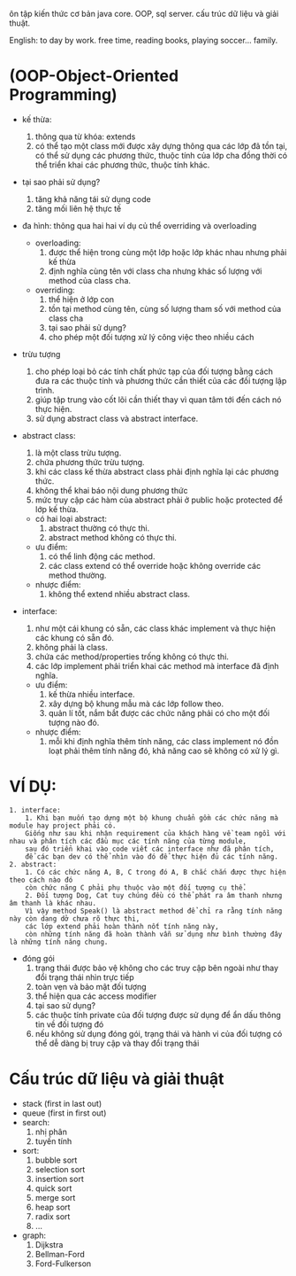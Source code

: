 ôn tập kiến thức cơ bản java core.
OOP,  sql server.
cấu trúc dữ liệu và giải thuật.

English:
to day by work.
free time, reading books, playing soccer…
family.



# (OOP-Object-Oriented Programming)
+ kế thừa:
	1. thông qua từ khóa: extends
	2. có thể tạo một class mới được xây dựng thông qua các lớp đã tồn tại, có thể sử dụng các phương thức, thuộc tính của lớp cha đồng thời có thể triển khai các phương thức, thuộc tính khác.
+ tại sao phải sử dụng?
	1. tăng khả năng tái sử dụng code
	2. tăng mối liên hệ thực tế 
+ đa hình: thông qua hai hai ví dụ củ thể overriding và overloading
	+ overloading:	
		1. được thể hiện trong cùng một lớp hoặc lớp khác nhau nhưng phải kế thừa
		2. định nghĩa cùng tên với class cha nhưng khác số lượng với method của class cha.
	+ overriding:	
		1. thể hiện ở lớp con 
		2. tồn tại method cùng tên, cùng số lượng tham số với method của class cha
		3. tại sao phải sử dụng?
		4. cho phép một đối tượng xử lý công việc theo nhiều cách	
+ trừu tượng 
	1. cho phép loại bỏ các tính chất phức tạp của đối tượng bằng cách đưa ra các thuộc tính và phương thức cần thiết của các đối tượng lập trình.
	2. giúp tập trung vào cốt lõi cần thiết thay vì quan tâm tới đến cách nó thực hiện.
	3. sử dụng abstract class và abstract interface.	
+ abstract class:
	1. là một class trừu tượng.
	2. chứa phương thức trừu tượng.
	3. khi các class kế thừa abstract class phải định nghĩa lại các phương thức.
	4. không thể khai báo nội dung phương thức
	5. mức truy cập các hàm của abstract phải ở public hoặc protected để lớp kế thừa.
	+ có hai loại abstract: 
		1. abstract thường có thực thi.
		2. abstract method không có thực thi.
	+ ưu điểm:
		1. có thể linh động các method.
		2. các class extend có thể override hoặc không override các method thường.
	+ nhược điểm:
		1. không thể extend nhiều abstract class.

+ interface:
	1. như một cái khung có sẵn, các class khác implement và thực hiện các khung có sẵn đó.
	2. không phải là class.
	3. chứa các method/properties trống không có thực thi.
	4. các lớp implement phải triển khai các method mà interface đã định nghĩa.
	+ ưu điểm:
		1. kế thừa nhiều interface.
		2. xây dựng bộ khung mẫu mà các lớp follow theo.
		3. quản lí tốt, nắm bắt được các chức năng phải có cho một đối tượng nào đó.
	+ nhược điểm:
		1. mỗi khi định nghĩa thêm tính năng, các class implement nó đồn loạt phải thêm tính năng đó, khả năng cao sẽ không có xử lý gì.

# VÍ DỤ:
	1. interface:
		1. Khi bạn muốn tạo dựng một bộ khung chuẩn gồm các chức năng mà module hay project phải có. 
		Giống như sau khi nhận requirement của khách hàng về team ngồi với nhau và phân tích các đầu mục các tính năng của từng module, 
		sau đó triển khai vào code viết các interface như đã phân tích,
		để các bạn dev có thể nhìn vào đó để thực hiện đủ các tính năng.
	2. abstract:
		1. Có các chức năng A, B, C trong đó A, B chắc chắn được thực hiện theo cách nào đó
		còn chức năng C phải phụ thuộc vào một đối tượng cụ thể.
		2. Đối tượng Dog, Cat tuy chúng đều có thể phát ra âm thanh nhưng âm thanh là khác nhau. 
		Vì vậy method Speak() là abstract method để chỉ ra rằng tính năng này còn dang dở chưa rõ thực thi, 
		các lớp extend phải hoàn thành nốt tính năng này, 
		còn những tính năng đã hoàn thành vẫn sử dụng như bình thường đây là những tính năng chung.
+ đóng gói
	1. trạng thái được bảo vệ không cho các truy cập bên ngoài như thay đổi trạng thái nhìn trực tiếp
	2. toàn vẹn và bảo mật đối tượng 
	3. thể hiện qua các access modifier 	
	4. tại sao sử dụng?
	5. các thuộc tính private của đối tượng được sử dụng để ẩn dấu thông tin về đối tượng đó
	6. nếu không sử dụng đóng gói, trạng thái và hành vi của đối tượng có thể dễ dàng bị truy cập và thay đổi trạng thái
# Cấu trúc dữ liệu và giải thuật
+ stack (first in last out)
+ queue (first in first out)
+ search:
	1. nhị phân
	2. tuyến tính
+ sort:
	1. bubble sort
	2. selection sort
	3. insertion sort
	4. quick sort
	5. merge sort
	6. heap sort
	7. radix sort
	8. ...
+ graph:
	1. Dijkstra
	2. Bellman-Ford
	3. Ford-Fulkerson
	
